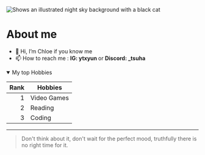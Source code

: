 <picture>
 <source media="(prefers-color-scheme: dark)" srcset="https://i.pinimg.com/564x/29/ec/05/29ec05076799e52c4031f59a4994891d.jpg">
 <source media="(prefers-color-scheme: light)" srcset="https://i.pinimg.com/564x/37/2e/dc/372edcc9cff4da4b2d82321adf682866.jpg">
 <img alt="Shows an illustrated night sky background with a black cat" src="https://i.pinimg.com/564x/1a/a1/7c/1aa17c9a2d0dcb08dedc2411706cf278.jpg">
</picture>


# About me
- 👋 Hi, I’m Chloe if you know me
- 📫 How to reach me : <strong> IG: ytxyun </strong> or <strong> Discord: _tsuha </strong>



<details open>
<summary>My top Hobbies</summary>
 
| Rank |    Hobbies    |
|-----:|---------------|
|     1|  Video Games  |
|     2|  Reading      |
|     3|  Coding       |

</details>


---
>Don't think about it, don't wait for the perfect mood, truthfully there is no right time for it.
<!---
ytx-yu/ytx-yu is a ✨ special ✨ repository because its `README.md` (this file) appears on your GitHub profile.
You can click the Preview link to take a look at your changes.
--->
